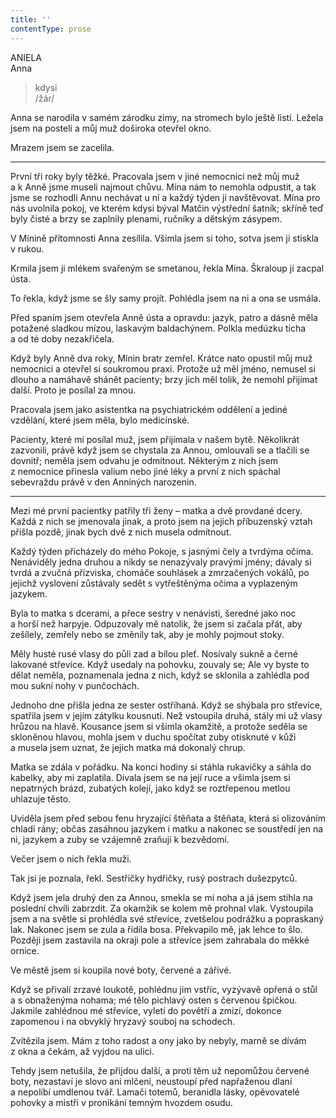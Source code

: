 ```yaml
---
title: ''
contentType: prose
---
```


<section>

ANIELA  
Anna

> kdysi  
> /žár/

Anna se narodila v samém zárodku zimy, na stromech bylo ještě listí. Ležela jsem na posteli a můj muž doširoka otevřel okno.

Mrazem jsem se zacelila.

* * *

První tři roky byly těžké. Pracovala jsem v jiné nemocnici než můj muž a k Anně jsme museli najmout chůvu. Mína nám to nemohla odpustit, a tak jsme se rozhodli Annu nechávat u ní a každý týden ji navštěvovat. Mína pro nás uvolnila pokoj, ve kterém kdysi býval Matčin výstřední šatník; skříně teď byly čisté a brzy se zaplnily plenami, ručníky a dětským zásypem.

V Mínině přítomnosti Anna zesílila. Všimla jsem si toho, sotva jsem ji stiskla v rukou.

Krmila jsem ji mlékem svařeným se smetanou, řekla Mína. Škraloup jí zacpal ústa.

To řekla, když jsme se šly samy projít. Pohlédla jsem na ni a ona se usmála.

Před spaním jsem otevřela Anně ústa a opravdu: jazyk, patro a dásně měla potažené sladkou mízou, laskavým baldachýnem. Polkla medúzku ticha a od té doby nezakřičela.

</section>

<section>

Když byly Anně dva roky, Mínin bratr zemřel. Krátce nato opustil můj muž nemocnici a otevřel si soukromou praxi. Protože už měl jméno, nemusel si dlouho a namáhavě shánět pacienty; brzy jich měl tolik, že nemohl přijímat další. Proto je posílal za mnou.

Pracovala jsem jako asistentka na psychiatrickém oddělení a jediné vzdělání, které jsem měla, bylo medicínské.

Pacienty, které mi posílal muž, jsem přijímala v našem bytě. Několikrát zazvonili, právě když jsem se chystala za Annou, omlouvali se a tlačili se dovnitř; neměla jsem odvahu je odmítnout. Některým z nich jsem z nemocnice přinesla valium nebo jiné léky a první z nich spáchal sebevraždu právě v den Anniných narozenin.

* * *

Mezi mé první pacientky patřily tři ženy – matka a dvě provdané dcery. Každá z nich se jmenovala jinak, a proto jsem na jejich příbuzenský vztah přišla pozdě, jinak bych dvě z nich musela odmítnout.

Každý týden přicházely do mého Pokoje, s jasnými čely a tvrdýma očima. Nenáviděly jedna druhou a nikdy se nenazývaly pravými jmény; dávaly si tvrdá a zvučná přízviska, chomáče souhlásek a zmrzačených vokálů, po jejichž vyslovení zůstávaly sedět s vytřeštěnýma očima a vyplazeným jazykem.

Byla to matka s dcerami, a přece sestry v nenávisti, šeredné jako noc a horší než harpyje. Odpuzovaly mě natolik, že jsem si začala přát, aby zešílely, zemřely nebo se změnily tak, aby je mohly pojmout stoky.

Měly husté rusé vlasy do půli zad a bílou pleť. Nosívaly sukně a černé lakované střevíce. Když usedaly na pohovku, zouvaly se; Ale vy byste to dělat neměla, poznamenala jedna z nich, když se sklonila a zahlédla pod mou sukní nohy v punčochách.

Jednoho dne přišla jedna ze sester ostříhaná. Když se shýbala pro střevíce, spatřila jsem v jejím zátylku kousnutí. Než vstoupila druhá, stály mi už vlasy hrůzou na hlavě. Kousance jsem si všimla okamžitě, a protože seděla se skloněnou hlavou, mohla jsem v duchu spočítat zuby otisknuté v kůži a musela jsem uznat, že jejich matka má dokonalý chrup.

Matka se zdála v pořádku. Na konci hodiny si stáhla rukavičky a sáhla do kabelky, aby mi zaplatila. Dívala jsem se na její ruce a všimla jsem si nepatrných brázd, zubatých kolejí, jako když se roztřepenou metlou uhlazuje těsto.

Uviděla jsem před sebou fenu hryzající štěňata a štěňata, která si olizováním chladí rány; občas zasáhnou jazykem i matku a nakonec se soustředí jen na ni, jazykem a zuby se vzájemně zraňují k bezvědomí.

</section>

<section>

Večer jsem o nich řekla muži.

Tak jsi je poznala, řekl. Sestřičky hydřičky, rusý postrach duše­zpytců.

</section>

<section>

Když jsem jela druhý den za Annou, smekla se mi noha a já jsem stihla na poslední chvíli zabrzdit. Za okamžik se kolem mě prohnal vlak. Vystoupila jsem a na světle si prohlédla své střevíce, zvetšelou podrážku a popraskaný lak. Nakonec jsem se zula a řídila bosa. Překvapilo mě, jak lehce to šlo. Později jsem zastavila na okraji pole a střevíce jsem zahrabala do měkké ornice.

Ve městě jsem si koupila nové boty, červené a zářivé.

</section>

<section>

Když se přivalí zrzavé loukotě, pohlédnu jim vstříc, vyzývavě opřená o stůl a s obnaženýma nohama; mé tělo pichlavý osten s červenou špičkou. Jakmile zahlédnou mé střevíce, vyletí do povětří a zmizí, dokonce zapomenou i na obvyklý hryzavý souboj na schodech.

Zvítězila jsem. Mám z toho radost a ony jako by nebyly, marně se dívám z okna a čekám, až vyjdou na ulici.

</section>

<section>

Tehdy jsem netušila, že přijdou další, a proti těm už nepomůžou červené boty, nezastaví je slovo ani mlčení, neustoupí před napřaženou dlaní a nepolíbí umdlenou tvář. Lamači totemů, beranidla lásky, opěvovatelé pohovky a mistři v pronikání temným hvozdem osudu.

</section>
